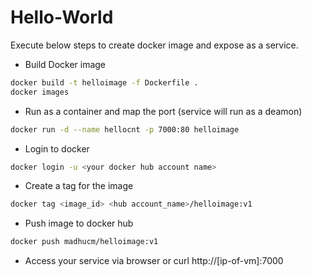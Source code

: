 # Hello-World

Execute below steps to create docker image and expose as a service.

  - Build Docker image
  ```sh
  docker build -t helloimage -f Dockerfile .
  docker images
  ```
  - Run as a container and map the port (service will run as a deamon)
  ```sh
  docker run -d --name hellocnt -p 7000:80 helloimage
  ```
  - Login to docker
  ```sh
  docker login -u <your docker hub account name>
  ```
  - Create a tag for the image
  ```sh
  docker tag <image_id> <hub account_name>/helloimage:v1
  ```
  - Push image to docker hub
  ```sh
  docker push madhucm/helloimage:v1
  ```
  - Access your service via browser or curl
  http://[ip-of-vm]:7000

